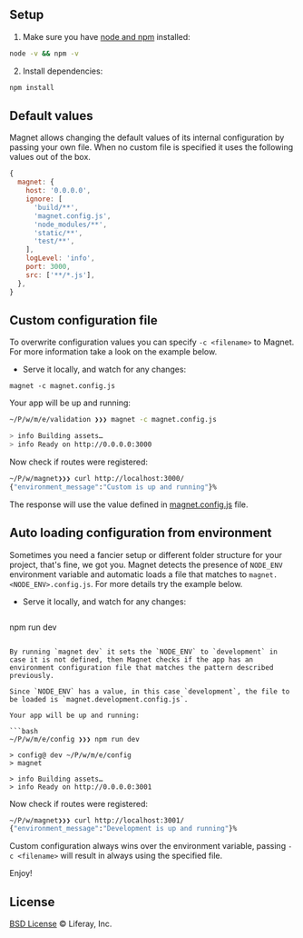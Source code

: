 ## Setup

1. Make sure you have [node and npm](https://nodejs.org/en/download/) installed:

  ```sh
node -v && npm -v
  ```

2. Install dependencies:

  ```sh
npm install
  ```

## Default values

Magnet allows changing the default values of its internal configuration by passing your own file. When no custom file is specified it uses the following values out of the box.

```js
{
  magnet: {
    host: '0.0.0.0',
    ignore: [
      'build/**',
      'magnet.config.js',
      'node_modules/**',
      'static/**',
      'test/**',
    ],
    logLevel: 'info',
    port: 3000,
    src: ['**/*.js'],
  },
}
```


## Custom configuration file

To overwrite configuration values you can specify `-c <filename>` to Magnet. For more information take a look on the example below.

* Serve it locally, and watch for any changes:

```
magnet -c magnet.config.js
```

Your app will be up and running:

```bash
~/P/w/m/e/validation ❯❯❯ magnet -c magnet.config.js

> info Building assets…
> info Ready on http://0.0.0.0:3000
```

Now check if routes were registered:

```bash
~/P/w/magnet❯❯❯ curl http://localhost:3000/
{"environment_message":"Custom is up and running"}%
```

The response will use the value defined in [magnet.config.js](https://github.com/wedeploy/magnet/blob/master/examples/config/magnet.config.js) file.

## Auto loading configuration from environment

Sometimes you need a fancier setup or different folder structure for your project, that's fine, we got you. Magnet detects the presence of `NODE_ENV` environment variable and automatic loads a file that matches to `magnet.<NODE_ENV>.config.js`. For more details try the example below.

* Serve it locally, and watch for any changes:

  ```
npm run dev
  ```

By running `magnet dev` it sets the `NODE_ENV` to `development` in case it is not defined, then Magnet checks if the app has an environment configuration file that matches the pattern described previously.

Since `NODE_ENV` has a value, in this case `development`, the file to be loaded is `magnet.development.config.js`.

Your app will be up and running:

```bash
~/P/w/m/e/config ❯❯❯ npm run dev

> config@ dev ~/P/w/m/e/config
> magnet

> info Building assets…
> info Ready on http://0.0.0.0:3001
```

Now check if routes were registered:

```bash
~/P/w/magnet❯❯❯ curl http://localhost:3001/
{"environment_message":"Development is up and running"}%
```

Custom configuration always wins over the environment variable, passing `-c <filename>` will result in always using the specified file.

Enjoy!

## License

[BSD License](https://github.com/wedeploy/magnet/blob/master/LICENSE.md) © Liferay, Inc.
